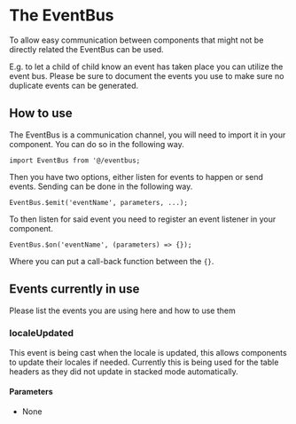 # The EventBus
To allow easy communication between components that might not be directly related the EventBus can be used.

E.g. to let a child of child know an event has taken place you can utilize the event bus. Please be  sure to document the events you use to make sure no duplicate events can be generated.

## How to use
The EventBus is a communication channel, you will need to import it in your component. You can do so in the following way.

`import EventBus from '@/eventbus;`

Then you have two options, either listen for events to happen or send events. Sending can be done in the following way.

`EventBus.$emit('eventName', parameters, ...);`

To then listen for said event you need to register an event listener in your component.

`EventBus.$on('eventName', (parameters) => {});`

Where you can put a call-back function between the `{}`.

## Events currently in use
Please list the events you are using here and how to use them

### localeUpdated
This event is being cast when the locale is updated, this allows components to update their locales if needed.
Currently this is being used for the table headers as they did not update in stacked mode automatically.


#### Parameters
- None
